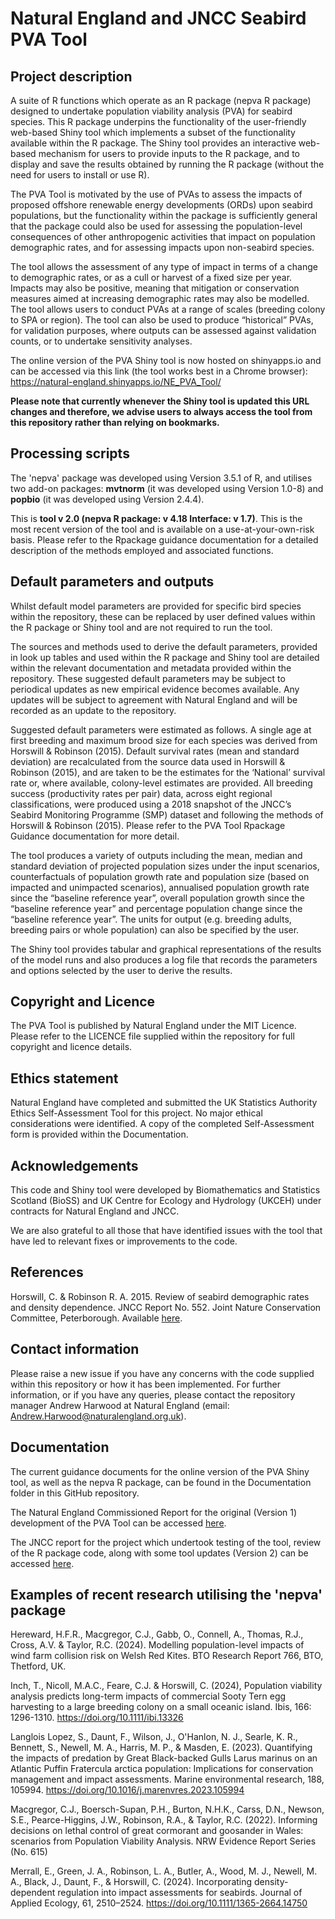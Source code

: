 # Natural England and JNCC Seabird PVA Tool

## Project description

A suite of R functions which operate as an R package (nepva R package) designed to undertake population viability analysis (PVA) for seabird species. This R package underpins the functionality of the user-friendly web-based Shiny tool which implements a subset of the functionality available within the R package. The Shiny tool provides an interactive web-based mechanism for users to provide inputs to the R package, and to display and save the results obtained by running the R package (without the need for users to install or use R).

The PVA Tool is motivated by the use of PVAs to assess the impacts of proposed offshore renewable energy developments (ORDs) upon seabird populations, but the functionality within the package is sufficiently general that the package could also be used for assessing the population-level consequences of other anthropogenic activities that impact on population demographic rates, and for assessing impacts upon non-seabird species.

The tool allows the assessment of any type of impact in terms of a change to demographic rates, or as a cull or harvest of a fixed size per year. Impacts may also be positive, meaning that mitigation or conservation measures aimed at increasing demographic rates may also be modelled. The tool allows users to conduct PVAs at a range of scales (breeding colony to SPA or region). 
The tool can also be used to produce “historical” PVAs, for validation purposes, where outputs can be assessed against validation counts, or to undertake sensitivity analyses.

The online version of the PVA Shiny tool is now hosted on shinyapps.io and can be accessed via this link (the tool works best in a Chrome browser):
https://natural-england.shinyapps.io/NE_PVA_Tool/

**Please note that currently whenever the Shiny tool is updated this URL changes and therefore, we advise users to always access the tool from this repository rather than relying on bookmarks.** 

## Processing scripts

The 'nepva' package was developed using Version 3.5.1 of R, and utilises two add-on packages: **mvtnorm** (it was developed using Version 1.0-8) and **popbio** (it was developed using Version 2.4.4).

This is **tool v 2.0 (nepva R package: v 4.18 Interface: v 1.7)**. This is the most recent version of the tool and is available on a use-at-your-own-risk basis. Please refer to the Rpackage guidance documentation for a detailed description of the methods employed and associated functions.

## Default parameters and outputs

Whilst default model parameters are provided for specific bird species within the repository, these can be replaced by user defined values within the R package or Shiny tool and are not required to run the tool.

The sources and methods used to derive the default parameters, provided in look up tables and used within the R package and Shiny tool are detailed within the relevant documentation and metadata provided within the repository. These suggested default parameters may be subject to periodical updates as new empirical evidence becomes available. Any updates will be subject to agreement with Natural England and will be recorded as an update to the repository. 

Suggested default parameters were estimated as follows. A single age at first breeding and maximum brood size for each species was derived from Horswill & Robinson (2015).  Default survival rates (mean and standard deviation) are recalculated from the source data used in Horswill & Robinson (2015), and are taken to be the estimates for the ‘National’ survival rate or, where available, colony-level estimates are provided. All breeding success (productivity rates per pair) data, across eight regional classifications, were produced using a 2018 snapshot of the JNCC’s Seabird Monitoring Programme (SMP) dataset and following the methods of Horswill & Robinson (2015). Please refer to the PVA Tool Rpackage Guidance documentation for more detail.

The tool produces a variety of outputs including the mean, median and standard deviation of projected population sizes under the input scenarios, counterfactuals of population growth rate and population size (based on impacted and unimpacted scenarios), annualised population growth rate since the “baseline reference year”, overall population growth since the “baseline reference year” and percentage population change since the “baseline reference year”. The units for output (e.g. breeding adults, breeding pairs or whole population) can also be specified by the user.

The Shiny tool provides tabular and graphical representations of the results of the model runs and also produces a log file that records the parameters and options selected by the user to derive the results.  

## Copyright and Licence

The PVA Tool is published by Natural England under the MIT Licence. Please refer to the LICENCE file supplied within the repository for full copyright and licence details.

## Ethics statement

Natural England have completed and submitted the UK Statistics Authority Ethics Self-Assessment Tool for this project. No major ethical considerations were identified. A copy of the completed Self-Assessment form is provided within the Documentation. 

## Acknowledgements

This code and Shiny tool were developed by Biomathematics and Statistics Scotland (BioSS) and UK Centre for Ecology and Hydrology (UKCEH) under contracts for Natural England and JNCC. 

We are also grateful to all those that have identified issues with the tool that have led to relevant fixes or improvements to the code.

## References

Horswill, C. & Robinson R. A. 2015. Review of seabird demographic rates and density dependence. JNCC Report No. 552. Joint Nature Conservation Committee, Peterborough. Available [here](https://data.jncc.gov.uk/data/897c2037-56d0-42c8-b828-02c0c9c12d13/JNCC-Report-552-REVISED-WEB.pdf). 

## Contact information

Please raise a new issue if you have any concerns with the code supplied within this repository or how it has been implemented. For further information, or if you have any queries, please contact the repository manager Andrew Harwood at Natural England (email: Andrew.Harwood@naturalengland.org.uk). 

## Documentation

The current guidance documents for the online version of the PVA Shiny tool, as well as the nepva R package, can be found in the Documentation folder in this GitHub repository.

The Natural England Commissioned Report for the original (Version 1) development of the PVA Tool can be accessed [here](http://publications.naturalengland.org.uk/publication/4926995073073152).

The JNCC report for the project which undertook testing of the tool, review of the R package code, along with some tool updates (Version 2) can be accessed [here](https://hub.jncc.gov.uk/assets/302a7a51-fe29-4633-95d1-b3ef458cb79a).

## Examples of recent research utilising the 'nepva' package 

Hereward, H.F.R., Macgregor, C.J., Gabb, O., Connell, A., Thomas, R.J., Cross, A.V. & Taylor, R.C. (2024). Modelling population-level impacts of wind farm collision risk on Welsh Red Kites. BTO Research Report 766, BTO, Thetford, UK.

Inch, T., Nicoll, M.A.C., Feare, C.J. & Horswill, C. (2024), Population viability analysis predicts long-term impacts of commercial Sooty Tern egg harvesting to a large breeding colony on a small oceanic island. Ibis, 166: 1296-1310. https://doi.org/10.1111/ibi.13326

Langlois Lopez, S., Daunt, F., Wilson, J., O'Hanlon, N. J., Searle, K. R., Bennett, S., Newell, M. A., Harris, M. P., & Masden, E. (2023). Quantifying the impacts of predation by Great Black-backed Gulls Larus marinus on an Atlantic Puffin Fratercula arctica population: Implications for conservation management and impact assessments. Marine environmental research, 188, 105994. https://doi.org/10.1016/j.marenvres.2023.105994


Macgregor, C.J., Boersch-Supan, P.H., Burton, N.H.K., Carss, D.N., Newson, S.E., Pearce-Higgins, J.W., Robinson, R.A., & Taylor, R.C. (2022). Informing decisions on lethal control of great cormorant and goosander in Wales: scenarios from Population Viability Analysis. NRW Evidence Report Series (No. 615)

Merrall, E., Green, J. A., Robinson, L. A., Butler, A., Wood, M. J., Newell, M. A., Black, J., Daunt, F., & Horswill, C. (2024). Incorporating density-dependent regulation into impact assessments for seabirds. Journal of Applied Ecology, 61, 2510–2524. https://doi.org/10.1111/1365-2664.14750

